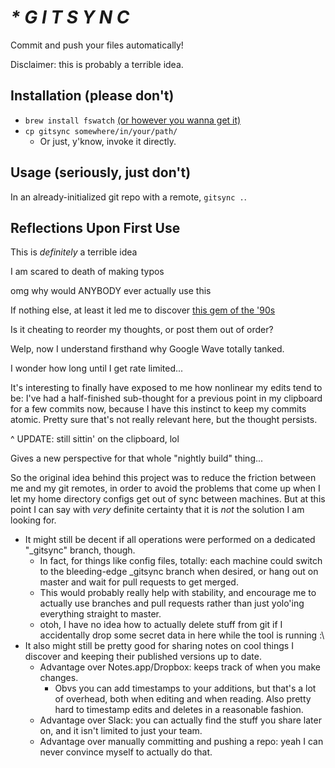# _* G I T S Y N C_

Commit and push your files automatically!

Disclaimer: this is probably a terrible idea.

## Installation (please don't)

- `brew install fswatch` [(or however you wanna get
  it)](https://github.com/emcrisostomo/fswatch)
- `cp gitsync somewhere/in/your/path/`
    - Or just, y'know, invoke it directly.

## Usage (seriously, just don't)

In an already-initialized git repo with a remote, `gitsync .`.


## Reflections Upon First Use

This is *definitely* a terrible idea

I am scared to death of making typos

omg why would ANYBODY ever actually use this

If nothing else, at least it led me to discover [this gem of the
'90s](https://www.youtube.com/watch?v=byuPyhx5Ytg)

Is it cheating to reorder my thoughts, or post them out of order?

Welp, now I understand firsthand why Google Wave totally tanked.

I wonder how long until I get rate limited...

It's interesting to finally have exposed to me how nonlinear my edits tend to
be: I've had a half-finished sub-thought for a previous point in my clipboard
for a few commits now, because I have this instinct to keep my commits atomic.
Pretty sure that's not really relevant here, but the thought persists.

^ UPDATE: still sittin' on the clipboard, lol

Gives a new perspective for that whole "nightly build" thing...

So the original idea behind this project was to reduce the friction between me
and my git remotes, in order to avoid the problems that come up when I let my
home directory configs get out of sync between machines. But at this point I
can say with *very* definite certainty that it is *not* the solution I am
looking for.

- It might still be decent if all operations were performed on a dedicated
"_gitsync" branch, though.
    - In fact, for things like config files, totally: each machine could
      switch to the bleeding-edge _gitsync branch when desired, or hang
      out on master and wait for pull requests to get merged.
    - This would probably really help with stability, and encourage me to
      actually use branches and pull requests rather than just yolo'ing
      everything straight to master.
    - otoh, I have no idea how to actually delete stuff from git if I
      accidentally drop some secret data in here while the tool is running :\
- It also might still be pretty good for sharing notes on cool things I
  discover and keeping their published versions up to date.
    - Advantage over Notes.app/Dropbox: keeps track of when you make changes.
        - Obvs you can add timestamps to your additions, but that's a lot of
          overhead, both when editing and when reading. Also pretty hard to
          timestamp edits and deletes in a reasonable fashion.
    - Advantage over Slack: you can actually find the stuff you share later
      on, and it isn't limited to just your team.
    - Advantage over manually committing and pushing a repo: yeah I can never
      convince myself to actually do that.
